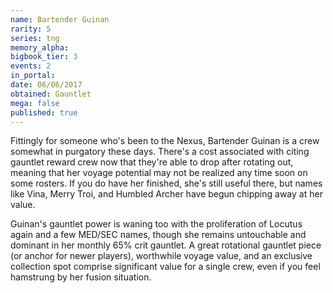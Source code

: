```yaml
---
name: Bartender Guinan
rarity: 5
series: tng
memory_alpha:
bigbook_tier: 3
events: 2
in_portal:
date: 06/06/2017
obtained: Gauntlet
mega: false
published: true
---
```


Fittingly for someone who's been to the Nexus, Bartender Guinan is a crew somewhat in purgatory these days. There's a cost associated with citing gauntlet reward crew now that they're able to drop after rotating out, meaning that her voyage potential may not be realized any time soon on some rosters. If you do have her finished, she's still useful there, but names like Vina, Merry Troi, and Humbled Archer have begun chipping away at her value.

Guinan's gauntlet power is waning too with the proliferation of Locutus again and a few MED/SEC names, though she remains untouchable and dominant in her monthly 65% crit gauntlet. A great rotational gauntlet piece (or anchor for newer players), worthwhile voyage value, and an exclusive collection spot comprise significant value for a single crew, even if you feel hamstrung by her fusion situation.
